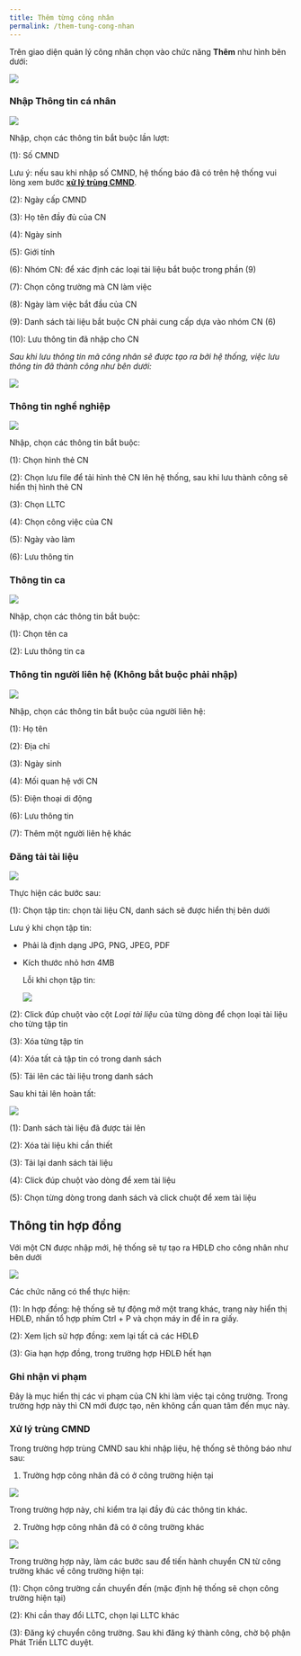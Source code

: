 ```yaml
---
title: Thêm từng công nhân
permalink: /them-tung-cong-nhan
---
```


Trên giao diện quản lý công nhân chọn vào chức năng **Thêm** như hình bên dưới:

![](assets/AddSingleWorker/a6b5eddc790fd5e40a0a1c556a9696e0.png)

### **Nhập Thông tin cá nhân**

![](assets/AddSingleWorker/cb7c3aa89ee690792c36599cbc36cadf.png)

Nhập, chọn các thông tin bắt buộc lần lượt:

(1): Số CMND

Lưu ý: nếu sau khi nhập số CMND, hệ thống báo đã có trên hệ thống vui lòng xem
bước **[xử lý trùng CMND](#xử-lý-trùng-cmnd)**.

(2): Ngày cấp CMND

(3): Họ tên đầy đủ của CN

(4): Ngày sinh

(5): Giới tính

(6): Nhóm CN: để xác định các loại tài liệu bắt buộc trong phần (9)

(7): Chọn công trường mà CN làm việc

(8): Ngày làm việc bắt đầu của CN

(9): Danh sách tài liệu bắt buộc CN phải cung cấp dựa vào nhóm CN (6)

(10): Lưu thông tin đã nhập cho CN

*Sau khi lưu thông tin mã công nhân sẽ được tạo ra bởi hệ thống, việc lưu thông
tin đã thành công như bên dưới:*

![](assets/AddSingleWorker/da2c81e5a5e09371ebcd0ae45cd8660d.png)

### **Thông tin nghề nghiệp**

![](assets/AddSingleWorker/c94d332084483b386425bee512bb0707.png)

Nhập, chọn các thông tin bắt buộc:

(1): Chọn hình thẻ CN

(2): Chọn lưu file để tải hình thẻ CN lên hệ thống, sau khi lưu thành công sẽ
hiển thị hình thẻ CN

(3): Chọn LLTC

(4): Chọn công việc của CN

(5): Ngày vào làm

(6): Lưu thông tin

### **Thông tin ca**

![](assets/AddSingleWorker/c8748f00c1628d867e4de78921ea7370.png)

Nhập, chọn các thông tin bắt buộc:

(1): Chọn tên ca

(2): Lưu thông tin ca

### **Thông tin người liên hệ (Không bắt buộc phải nhập)**

![](assets/AddSingleWorker/e9f507b4796b2a63f5207625b2e578c3.png)

Nhập, chọn các thông tin bắt buộc của người liên hệ:

(1): Họ tên

(2): Địa chỉ

(3): Ngày sinh

(4): Mối quan hệ với CN

(5): Điện thoại di động

(6): Lưu thông tin

(7): Thêm một người liên hệ khác

### **Đăng tải tài liệu**

![](assets/AddSingleWorker/49dacaaf2f6e3b7eaf81638917447bd3.png)

Thực hiện các bước sau:

(1): Chọn tập tin: chọn tài liệu CN, danh sách sẽ được hiển thị bên dưới

Lưu ý khi chọn tập tin:

-   Phải là định dạng JPG, PNG, JPEG, PDF

-   Kích thước nhỏ hơn 4MB

    Lỗi khi chọn tập tin:

    ![](assets/AddSingleWorker/991962b9baccfb7a3de660d79653dfa5.png)

(2): Click đúp chuột vào cột *Loại tài liệu* của từng dòng để chọn loại tài liệu cho từng tập tin

(3): Xóa từng tập tin

(4): Xóa tất cả tập tin có trong danh sách

(5): Tải lên các tài liệu trong danh sách

Sau khi tải lên hoàn tất:

![](assets/AddSingleWorker/9e40e1cf5b85559bb739ef3771a2d7c6.png)

(1): Danh sách tài liệu đã được tải lên

(2): Xóa tài liệu khi cần thiết

(3): Tải lại danh sách tài liệu

(4): Click đúp chuột vào dòng để xem tài liệu

(5): Chọn từng dòng trong danh sách và click chuột để xem tài liệu

## **Thông tin hợp đồng**

Với một CN được nhập mới, hệ thống sẽ tự tạo ra HĐLĐ cho công nhân như bên dưới

![](assets/AddSingleWorker/ac44bc5f35cd43acf2bbf79d6de2778f.png)

Các chức năng có thể thực hiện:

(1): In hợp đồng: hệ thống sẽ tự động mở một trang khác, trang này hiển thị HĐLĐ, nhấn tổ hợp phím Ctrl + P và chọn máy in để in ra giấy.

(2): Xem lịch sử hợp đồng: xem lại tất cả các HĐLĐ

(3): Gia hạn hợp đồng, trong trường hợp HĐLĐ hết hạn

### **Ghi nhận vi phạm** 
Đây là mục hiển thị các vi phạm của CN khi làm việc tại công trường. Trong trường hợp này thì CN mới được tạo, nên không cần quan tâm đến mục này.

### **Xử lý trùng CMND**
Trong trường hợp trùng CMND sau khi nhập liệu, hệ thống sẽ thông báo như sau:

1. Trường hợp công nhân đã có ở công trường hiện tại

![](assets/AddSingleWorker/8b85699ee0ee9c6ab6763ceb4cc5589a.png)

Trong trường hợp này, chỉ kiểm tra lại đầy đủ các thông tin khác.

2. Trường hợp công nhân đã có ở công trường khác

![](assets/AddSingleWorker/ae2f0c8a7eeda3df6e9f0eadafb95b8b.png)

Trong trường hợp này, làm các bước sau để tiến hành chuyển CN từ công trường
khác về công trường hiện tại:

(1): Chọn công trường cần chuyển đến (mặc định hệ thống sẽ chọn công trường hiện
tại)

(2): Khi cần thay đổi LLTC, chọn lại LLTC khác

(3): Đăng ký chuyển công trường. Sau khi đăng ký thành công, chờ bộ phận Phát
Triển LLTC duyệt.
